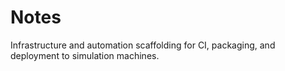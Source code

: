 # Notes

Infrastructure and automation scaffolding for CI, packaging, and deployment to simulation machines.
